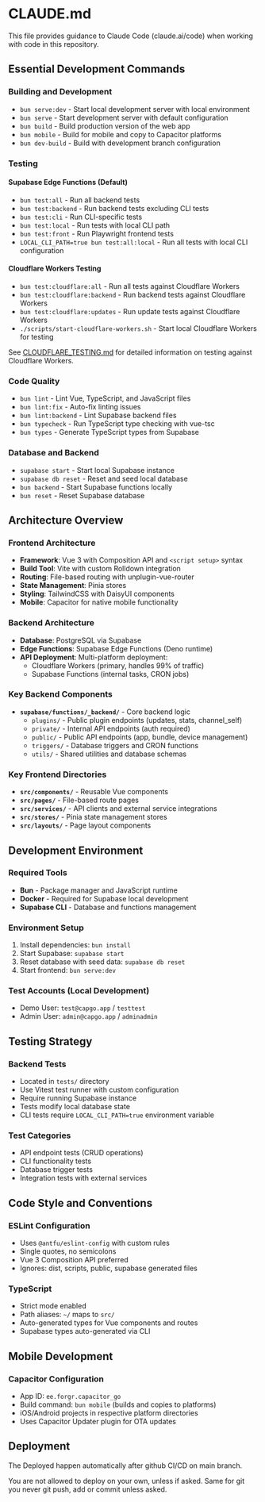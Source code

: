 # CLAUDE.md

This file provides guidance to Claude Code (claude.ai/code) when working with
code in this repository.

## Essential Development Commands

### Building and Development

- `bun serve:dev` - Start local development server with local environment
- `bun serve` - Start development server with default configuration
- `bun build` - Build production version of the web app
- `bun mobile` - Build for mobile and copy to Capacitor platforms
- `bun dev-build` - Build with development branch configuration

### Testing

#### Supabase Edge Functions (Default)

- `bun test:all` - Run all backend tests
- `bun test:backend` - Run backend tests excluding CLI tests
- `bun test:cli` - Run CLI-specific tests
- `bun test:local` - Run tests with local CLI path
- `bun test:front` - Run Playwright frontend tests
- `LOCAL_CLI_PATH=true bun test:all:local` - Run all tests with local CLI
  configuration

#### Cloudflare Workers Testing

- `bun test:cloudflare:all` - Run all tests against Cloudflare Workers
- `bun test:cloudflare:backend` - Run backend tests against Cloudflare Workers
- `bun test:cloudflare:updates` - Run update tests against Cloudflare Workers
- `./scripts/start-cloudflare-workers.sh` - Start local Cloudflare Workers for
  testing

See [CLOUDFLARE_TESTING.md](CLOUDFLARE_TESTING.md) for detailed information on
testing against Cloudflare Workers.

### Code Quality

- `bun lint` - Lint Vue, TypeScript, and JavaScript files
- `bun lint:fix` - Auto-fix linting issues
- `bun lint:backend` - Lint Supabase backend files
- `bun typecheck` - Run TypeScript type checking with vue-tsc
- `bun types` - Generate TypeScript types from Supabase

### Database and Backend

- `supabase start` - Start local Supabase instance
- `supabase db reset` - Reset and seed local database
- `bun backend` - Start Supabase functions locally
- `bun reset` - Reset Supabase database

## Architecture Overview

### Frontend Architecture

- **Framework**: Vue 3 with Composition API and `<script setup>` syntax
- **Build Tool**: Vite with custom Rolldown integration
- **Routing**: File-based routing with unplugin-vue-router
- **State Management**: Pinia stores
- **Styling**: TailwindCSS with DaisyUI components
- **Mobile**: Capacitor for native mobile functionality

### Backend Architecture

- **Database**: PostgreSQL via Supabase
- **Edge Functions**: Supabase Edge Functions (Deno runtime)
- **API Deployment**: Multi-platform deployment:
  - Cloudflare Workers (primary, handles 99% of traffic)
  - Supabase Functions (internal tasks, CRON jobs)

### Key Backend Components

- **`supabase/functions/_backend/`** - Core backend logic
  - `plugins/` - Public plugin endpoints (updates, stats, channel_self)
  - `private/` - Internal API endpoints (auth required)
  - `public/` - Public API endpoints (app, bundle, device management)
  - `triggers/` - Database triggers and CRON functions
  - `utils/` - Shared utilities and database schemas

### Key Frontend Directories

- **`src/components/`** - Reusable Vue components
- **`src/pages/`** - File-based route pages
- **`src/services/`** - API clients and external service integrations
- **`src/stores/`** - Pinia state management stores
- **`src/layouts/`** - Page layout components

## Development Environment

### Required Tools

- **Bun** - Package manager and JavaScript runtime
- **Docker** - Required for Supabase local development
- **Supabase CLI** - Database and functions management

### Environment Setup

1. Install dependencies: `bun install`
2. Start Supabase: `supabase start`
3. Reset database with seed data: `supabase db reset`
4. Start frontend: `bun serve:dev`

### Test Accounts (Local Development)

- Demo User: `test@capgo.app` / `testtest`
- Admin User: `admin@capgo.app` / `adminadmin`

## Testing Strategy

### Backend Tests

- Located in `tests/` directory
- Use Vitest test runner with custom configuration
- Require running Supabase instance
- Tests modify local database state
- CLI tests require `LOCAL_CLI_PATH=true` environment variable

### Test Categories

- API endpoint tests (CRUD operations)
- CLI functionality tests
- Database trigger tests
- Integration tests with external services

## Code Style and Conventions

### ESLint Configuration

- Uses `@antfu/eslint-config` with custom rules
- Single quotes, no semicolons
- Vue 3 Composition API preferred
- Ignores: dist, scripts, public, supabase generated files

### TypeScript

- Strict mode enabled
- Path aliases: `~/` maps to `src/`
- Auto-generated types for Vue components and routes
- Supabase types auto-generated via CLI

## Mobile Development

### Capacitor Configuration

- App ID: `ee.forgr.capacitor_go`
- Build command: `bun mobile` (builds and copies to platforms)
- iOS/Android projects in respective platform directories
- Uses Capacitor Updater plugin for OTA updates

## Deployment

The Deployed happen automatically after github CI/CD on main branch.

You are not allowed to deploy on your own, unless if asked. Same for git you
never git push, add or commit unless asked.
